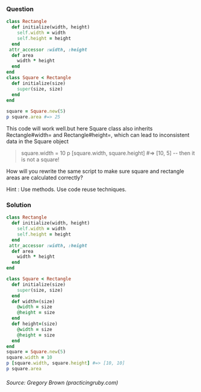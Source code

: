 ### Question
```ruby
class Rectangle  
  def initialize(width, height)  
    self.width = width  
    self.height = height  
  end  
 attr_accessor :width, :height  
  def area  
    width * height  
  end  
end  
class Square < Rectangle  
  def initialize(size)  
    super(size, size)  
  end  
end  
  
square = Square.new(5)  
p square.area #=> 25  
```

This code will work well.but here Square class also inherits Rectangle#width= and Rectangle#height=, which can lead to inconsistent data in the Square object

>square.width = 10
>p [square.width, square.height] #=> [10, 5] -- then it is not a square!


How will you rewrite the same script to make sure square and rectangle areas are calculated correctly?


Hint : Use methods. Use code reuse techniques.

### Solution
```ruby
class Rectangle  
  def initialize(width, height)  
    self.width = width  
    self.height = height  
  end  
 attr_accessor :width, :height  
  def area  
    width * height  
  end  
end  

class Square < Rectangle  
  def initialize(size)  
    super(size, size)  
  end  
  def width=(size)  
    @width = size  
    @height = size  
  end  
  def height=(size)  
    @width = size  
    @height = size  
  end  
end  
square = Square.new(5)  
square.width = 10  
p [square.width, square.height] #=> [10, 10]  
p square.area  
```
###### Source: Gregory Brown (practicingruby.com)